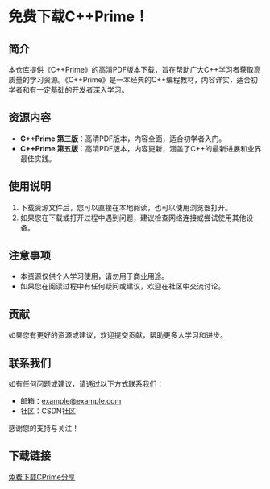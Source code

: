 # 免费下载C++Prime！

## 简介
本仓库提供《C++Prime》的高清PDF版本下载，旨在帮助广大C++学习者获取高质量的学习资源。《C++Prime》是一本经典的C++编程教材，内容详实，适合初学者和有一定基础的开发者深入学习。

## 资源内容
- **C++Prime 第三版**：高清PDF版本，内容全面，适合初学者入门。
- **C++Prime 第五版**：高清PDF版本，内容更新，涵盖了C++的最新进展和业界最佳实践。

## 使用说明
1. 下载资源文件后，您可以直接在本地阅读，也可以使用浏览器打开。
2. 如果您在下载或打开过程中遇到问题，建议检查网络连接或尝试使用其他设备。

## 注意事项
- 本资源仅供个人学习使用，请勿用于商业用途。
- 如果您在阅读过程中有任何疑问或建议，欢迎在社区中交流讨论。

## 贡献
如果您有更好的资源或建议，欢迎提交贡献，帮助更多人学习和进步。

## 联系我们
如有任何问题或建议，请通过以下方式联系我们：
- 邮箱：example@example.com
- 社区：CSDN社区

感谢您的支持与关注！

## 下载链接

[免费下载CPrime分享](https://pan.quark.cn/s/7723594aadd8)
